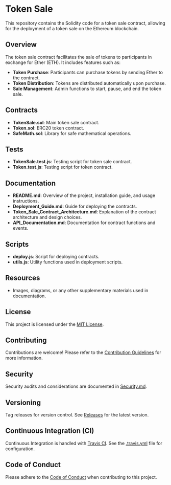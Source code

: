 # Token Sale


This repository contains the Solidity code for a token sale contract, allowing for the deployment of a token sale on the Ethereum blockchain.

## Overview

The token sale contract facilitates the sale of tokens to participants in exchange for Ether (ETH). It includes features such as:

- **Token Purchase**: Participants can purchase tokens by sending Ether to the contract.
- **Token Distribution**: Tokens are distributed automatically upon purchase.
- **Sale Management**: Admin functions to start, pause, and end the token sale.

## Contracts

- **TokenSale.sol**: Main token sale contract.
- **Token.sol**: ERC20 token contract.
- **SafeMath.sol**: Library for safe mathematical operations.

## Tests

- **TokenSale.test.js**: Testing script for token sale contract.
- **Token.test.js**: Testing script for token contract.

## Documentation

- **README.md**: Overview of the project, installation guide, and usage instructions.
- **Deployment_Guide.md**: Guide for deploying the contracts.
- **Token_Sale_Contract_Architecture.md**: Explanation of the contract architecture and design choices.
- **API_Documentation.md**: Documentation for contract functions and events.

## Scripts

- **deploy.js**: Script for deploying contracts.
- **utils.js**: Utility functions used in deployment scripts.

## Resources

- Images, diagrams, or any other supplementary materials used in documentation.

## License

This project is licensed under the [MIT License](LICENSE).

## Contributing

Contributions are welcome! Please refer to the [Contribution Guidelines](CONTRIBUTING.md) for more information.

## Security

Security audits and considerations are documented in [Security.md](Security.md).

## Versioning

Tag releases for version control. See [Releases](https://github.com/judechimaobi10/repo/releases) for the latest version.

## Continuous Integration (CI)

Continuous Integration is handled with [Travis CI](https://travis-ci.org/). See the [.travis.yml](.travis.yml) file for configuration.

## Code of Conduct

Please adhere to the [Code of Conduct](CODE_OF_CONDUCT.md) when contributing to this project. 
